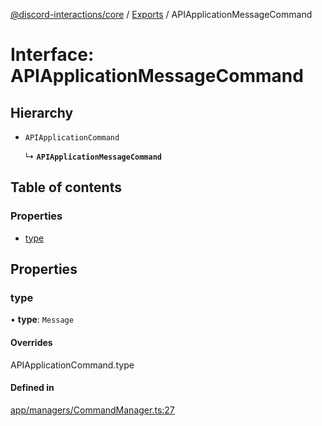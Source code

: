 [@discord-interactions/core](../README.md) / [Exports](../modules.md) / APIApplicationMessageCommand

# Interface: APIApplicationMessageCommand

## Hierarchy

- `APIApplicationCommand`

  ↳ **`APIApplicationMessageCommand`**

## Table of contents

### Properties

- [type](APIApplicationMessageCommand.md#type)

## Properties

### type

• **type**: `Message`

#### Overrides

APIApplicationCommand.type

#### Defined in

[app/managers/CommandManager.ts:27](https://github.com/ssMMiles/discord-interactions/blob/c2e131f/packages/core/src/app/managers/CommandManager.ts#L27)
